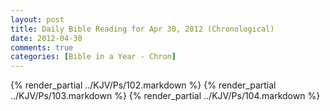 ```yaml
---
layout: post
title: Daily Bible Reading for Apr 30, 2012 (Chronological)
date: 2012-04-30
comments: true
categories: [Bible in a Year - Chron]
---
```

{% render_partial ../KJV/Ps/102.markdown %}
{% render_partial ../KJV/Ps/103.markdown %}
{% render_partial ../KJV/Ps/104.markdown %}
